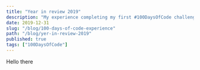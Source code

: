 ```yaml
---
title: "Year in review 2019"
description: "My experience completing my first #100DaysOfCode challenge"
date: 2019-12-31
slug: "/blog/100-days-of-code-experience"
path: "/blog/yer-in-review-2019"
published: true
tags: ["100DaysOfCode"]
---
```


Hello there
